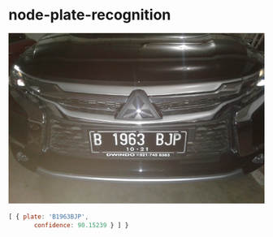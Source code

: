 # node-plate-recognition
![alt text](https://raw.githubusercontent.com/fajrullah/node-plate-recognition/master/indonesia1.jpg "Image")
```javascript
[ { plate: 'B1963BJP',
       confidence: 90.15239 } ] }
```


